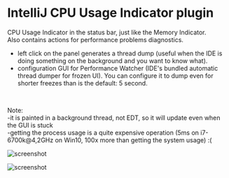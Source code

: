 # IntelliJ CPU Usage Indicator plugin
        
CPU Usage Indicator in the status bar, just like the Memory Indicator.<br/>
Also contains actions for performance problems diagnostics.<br/>
- left click on the panel generates a thread dump (useful when the IDE is doing something on the background and you want to know what).<br/>
- configuration GUI for Performance Watcher (IDE's bundled automatic thread dumper for frozen UI). 
You can configure it to dump even for shorter freezes than is the default: 5 second.  
<br/>

Note:<br/>
-it is painted in a background thread, not EDT, so it will update even when the GUI is stuck<br/>
-getting the process usage is a quite expensive operation (5ms on i7-6700k@4,2GHz on Win10, 100x more than getting the system usage) :(<br/>


![screenshot](https://github.com/krasa/CpuUsageIndicator/blob/master/cpuUsage.png)

![screenshot](https://github.com/krasa/CpuUsageIndicator/blob/master/dumps.png)

